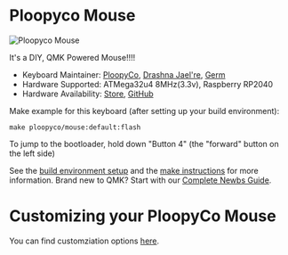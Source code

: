 # Ploopyco Mouse

![Ploopyco Mouse](https://ploopy.co/wp-content/uploads/2021/06/g1.jpeg)

It's a DIY, QMK Powered Mouse!!!!


* Keyboard Maintainer: [PloopyCo](https://github.com/ploopyco), [Drashna Jael're](https://github.com/drashna/), [Germ](https://github.com/germ/)
* Hardware Supported: ATMega32u4 8MHz(3.3v), Raspberry RP2040
* Hardware Availability: [Store](https://ploopy.co), [GitHub](https://github.com/ploopyco)

Make example for this keyboard (after setting up your build environment):

    make ploopyco/mouse:default:flash

To jump to the bootloader, hold down "Button 4" (the "forward" button on the left side)

See the [build environment setup](https://docs.qmk.fm/#/getting_started_build_tools) and the [make instructions](https://docs.qmk.fm/#/getting_started_make_guide) for more information. Brand new to QMK? Start with our [Complete Newbs Guide](https://docs.qmk.fm/#/newbs).

# Customizing your PloopyCo Mouse

You can find customziation options [here](../readme.md).
